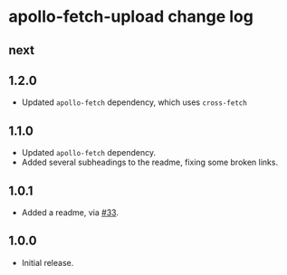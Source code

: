 # apollo-fetch-upload change log

## next

## 1.2.0

- Updated `apollo-fetch` dependency, which uses `cross-fetch`

## 1.1.0

- Updated `apollo-fetch` dependency.
- Added several subheadings to the readme, fixing some broken links.

## 1.0.1

- Added a readme, via [#33](https://github.com/apollographql/apollo-fetch/pull/33).

## 1.0.0

- Initial release.
